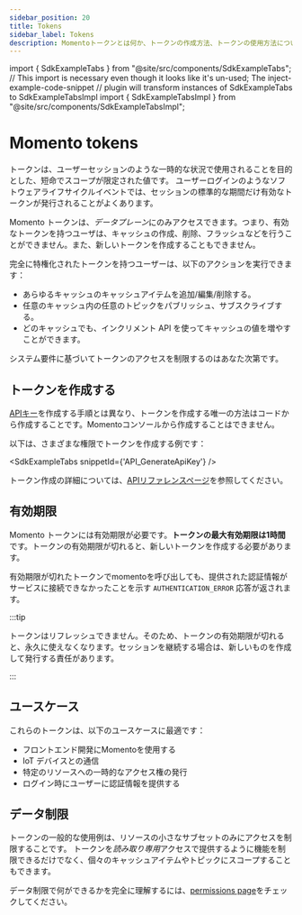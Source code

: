 ```yaml
---
sidebar_position: 20
title: Tokens
sidebar_label: Tokens
description: Momentoトークンとは何か、トークンの作成方法、トークンの使用方法について説明します。
---
```


import { SdkExampleTabs } from "@site/src/components/SdkExampleTabs";
// This import is necessary even though it looks like it's un-used; The inject-example-code-snippet
// plugin will transform instances of SdkExampleTabs to SdkExampleTabsImpl
import { SdkExampleTabsImpl } from "@site/src/components/SdkExampleTabsImpl";

# Momento tokens

トークンは、ユーザーセッションのような一時的な状況で使用されることを目的とした、短命でスコープが限定された値です。
ユーザーログインのようなソフトウェアライフサイクルイベントでは、セッションの標準的な期間だけ有効なトークンが発行されることがよくあります。

Momento トークンは、*データプレーン*にのみアクセスできます。つまり、有効なトークンを持つユーザは、キャッシュの作成、削除、フラッシュなどを行うことができません。また、新しいトークンを作成することもできません。

完全に特権化されたトークンを持つユーザーは、以下のアクションを実行できます：

* あらゆるキャッシュのキャッシュアイテムを追加/編集/削除する。
* 任意のキャッシュ内の任意のトピックをパブリッシュ、サブスクライブする。
* どのキャッシュでも、インクリメント API を使ってキャッシュの値を増やすことができます。

システム要件に基づいてトークンのアクセスを制限するのはあなた次第です。

## トークンを作成する

[APIキー](./api-keys.md)を作成する手順とは異なり、トークンを作成する唯一の方法はコードから作成することです。Momentoコンソールから作成することはできません。

以下は、さまざまな権限でトークンを作成する例です：

<SdkExampleTabs snippetId={'API_GenerateApiKey'} />

トークン作成の詳細については、[APIリファレンスページ](../api-reference/auth.md)を参照してください。

## 有効期限

Momento トークンには有効期限が必要です。**トークンの最大有効期限は1時間**です。トークンの有効期限が切れると、新しいトークンを作成する必要があります。

有効期限が切れたトークンでmomentoを呼び出しても、提供された認証情報がサービスに接続できなかったことを示す `AUTHENTICATION_ERROR` 応答が返されます。

:::tip

トークンはリフレッシュできません。そのため、トークンの有効期限が切れると、永久に使えなくなります。セッションを継続する場合は、新しいものを作成して発行する責任があります。

:::

## ユースケース

これらのトークンは、以下のユースケースに最適です：

* フロントエンド開発にMomentoを使用する
* IoT デバイスとの通信
* 特定のリソースへの一時的なアクセス権の発行
* ログイン時にユーザーに認証情報を提供する

## データ制限

トークンの一般的な使用例は、リソースの小さなサブセットのみにアクセスを制限することです。
トークンを*読み取り専用*アクセスで提供するように機能を制限できるだけでなく、個々のキャッシュアイテムやトピックにスコープすることもできます。

データ制限で何ができるかを完全に理解するには、[permissions page](./permissions.md)をチェックしてください。
